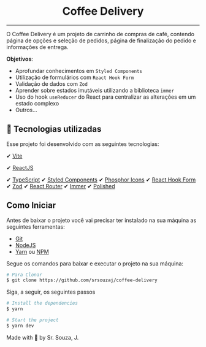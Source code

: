 <h1 align="center">
    Coffee Delivery
</h1>

---

O Coffee Delivery é um projeto de carrinho de compras de café, contendo página de opções e seleção de pedidos, página de finalização do pedido e informações de entrega.



**Objetivos**:  

  - Aprofundar conhecimentos em `Styled Components`
  - Utilização de formulários com `React Hook Form`
  - Validação  de dados  com `Zod`
  - Aprender sobre estados imutáveis  utilizando a biblioteca `immer`
  - Uso do hook `useReducer` do React para centralizar as alterações em um estado complexo
  - Outros...




## 🚀 Tecnologias utilizadas

Esse projeto foi desenvolvido com as seguintes tecnologias:

✔ [Vite](https://vitejs.dev/)

✔ [ReactJS](https://reactjs.org/)

✔ [TypeScript](https://www.typescriptlang.org/)
✔ [Styled Components](https://styled-components.com/docs)
✔ [Phosphor Icons](https://phosphoricons.com/)
✔ [React Hook Form](https://react-hook-form.com/)
✔ [Zod](https://github.com/colinhacks/zod)
✔ [React Router](https://reactrouter.com/en/v6.3.0/getting-started/overview)
✔ [Immer](https://github.com/immerjs/immer)
✔ [Polished](https://polished.js.org/)




## Como Iniciar

Antes de baixar o projeto você vai precisar ter instalado na sua máquina as seguintes ferramentas:

* [Git](https://git-scm.com)
* [NodeJS](https://nodejs.org/en/)
* [Yarn](https://yarnpkg.com/) ou [NPM](https://www.npmjs.com/)







Segue os comandos para baixar e executar o projeto na sua máquina:



```bash
# Para Clonar
$ git clone https://github.com/srsouzaj/coffee-delivery
```



Siga, a seguir, os seguintes passos
```bash
# Install the dependencies
$ yarn

# Start the project
$ yarn dev
```



<p>
    Made with 💜 by Sr. Souza, J.
</p>
